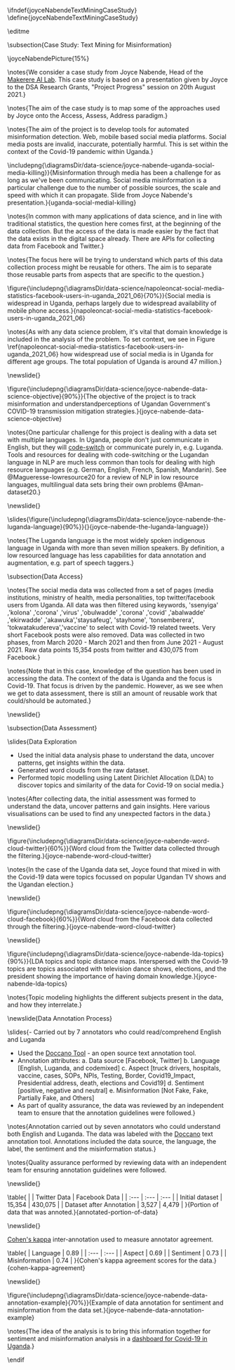 \ifndef{joyceNabendeTextMiningCaseStudy}
\define{joyceNabendeTextMiningCaseStudy}

\editme

\subsection{Case Study: Text Mining for Misinformation}

\joyceNabendePicture{15%}

\notes{We consider a case study from Joyce Nabende, Head of the [Makerere AI Lab](https://air.ug/). This case study is based on a presentation given by Joyce to the DSA Research Grants, "Project Progress" session on 20th August 2021.}

\notes{The aim of the case study is to map some of the approaches used by Joyce onto the Access, Assess, Address paradigm.}

\notes{The aim of the project is to develop tools for automated misinformation detection. Web, mobile based social media platforms. Social media posts are invalid, inaccurate, potentially harmful. This is set within the context of the Covid-19 pandemic within Uganda.}

\includepng{\diagramsDir/data-science/joyce-nabende-uganda-social-media-killing}}{Misinformation through media has been a challenge for as long as we've been communicating. Social media misinformation is a particular challenge due to the number of possible sources, the scale and speed with which it can propagate. Slide from Joyce Nabende's presentation.}{uganda-social-medial-killing}

\notes{In common with many applications of data science, and in line with traditional statistics, the question here comes first, at the beginning of the data collection. But the access of the data is made easier by the fact that the data exists in the digital space already. There are APIs for collecting data from Facebook and Twitter.}

\notes{The focus here will be trying to understand which parts of this data collection process might be reusable for others. The aim is to separate those reusable parts from aspects that are specific to the question.}

\figure{\includepng{\diagramsDir/data-science/napoleoncat-social-media-statistics-facebook-users-in-uganda_2021_06}{70%}}{Social media is widespread in Uganda, perhaps largely due to widespread availability of mobile phone access.}{napoleoncat-social-media-statistics-facebook-users-in-uganda_2021_06}

\notes{As with any data science problem, it's vital that domain knowledge is included in the analysis of the problem. To set context, we see in Figure \ref{napoleoncat-social-media-statistics-facebook-users-in-uganda_2021_06} how widespread use of social media is in Uganda for different age groups. The total population of Uganda is around 47 million.}

\newslide{}

\figure{\includepng{\diagramsDir/data-science/joyce-nabende-data-science-objective}{90%}}{The objective of the project is to track misinformation and understandperceptions of Ugandan Government's COVID-19 transmission mitigation strategies.}{joyce-nabende-data-science-objective}

\notes{One particular challenge for this project is dealing with a data set with multiple languages. In Uganda, people don't just communicate in English, but they will [code-switch](https://en.wikipedia.org/wiki/Code-switching) or communicate purely in, e.g. Luganda. Tools and resources for dealing with code-switching or the Lugandan language in NLP are much less common than tools for dealing with high resource languages (e.g. German, English, French, Spanish, Mandarin). See @Magueresse-lowresource20 for a review of NLP in low resource languages, multilingual data sets bring their own problems @Aman-dataset20.}

\newslide{}

\slides{\figure{\includepng{\diagramsDir/data-science/joyce-nabende-the-luganda-language}{90%}}{}{joyce-nabende-the-luganda-language}}

\notes{The Luganda language is the most widely spoken indigenous language in Uganda with more than seven million speakers. By definition, a low resourced language has less capabilities for data annotation and augmentation, e.g. part of speech taggers.}

\subsection{Data Access}

\notes{The social media data was collected from a set of pages (media institutions, ministry of health, media personalities, top twitter/facebook users from Uganda. All data was then filtered using keywords, 'ssenyiga' ,'kolona' ,'corona' ,'virus' ,'obulwadde' ,'corona' ,'covid' ,'abalwadde' ,'ekirwadde' ,'akawuka','staysafeug', 'stayhome', 'tonsemberera', 'tokwatakudereva','vaccine' to select with Covid-19 related tweets. Very short Facebook posts were also removed. Data was collected in two phases, from March 2020 - March 2021 and then from June 2021 - August 2021. Raw data points 15,354 posts from twitter and 430,075 from Facebook.}

\notes{Note that in this case, knowledge of the question has been used in accessing the data. The context of the data is Uganda and the focus is Covid-19. That focus is driven by the pandemic. However, as we see when we get to data assessment, there is still an amount of reusable work that could/should be automated.}

\newslide{}

\subsection{Data Assessment}

\slides{Data Exploration
- Used the initial data analysis phase to understand the data, uncover patterns, get insights within the data.
- Generated word clouds from the raw dataset.
- Performed topic modelling using Latent Dirichlet Allocation (LDA) to discover topics and similarity of the data for Covid-19 on social media.}

\notes{After collecting data, the initial assessment was formed to understand the data, uncover patterns and gain insights. Here various visualisations can be used to find any unexpected factors in the data.}

\newslide{}

\figure{\includepng{\diagramsDir/data-science/joyce-nabende-word-cloud-twitter}{60%}}{Word cloud from the Twitter data collected through the filtering.}{joyce-nabende-word-cloud-twitter}

\notes{In the case of the Uganda data set, Joyce found that mixed in with the Covid-19 data were topics focussed on popular Ugandan TV shows and the Ugandan election.}

\newslide{}

\figure{\includepng{\diagramsDir/data-science/joyce-nabende-word-cloud-facebook}{60%}}{Word cloud from the Facebook data collected through the filtering.}{joyce-nabende-word-cloud-twitter}

\newslide{}

\figure{\includepng{\diagramsDir/data-science/joyce-nabende-lda-topics}{90%}}{LDA topics and topic distance maps. Interspersed with the Covid-19 topics are topics associated with television dance shows, elections, and the president showing the importance of having domain knowledge.}{joyce-nabende-lda-topics}

\notes{Topic modeling highlights the different subjects present in the data, and how they interrelate.}

\newslide{Data Annotation Process}

\slides{- Carried out by 7 annotators who could read/comprehend English and Luganda
- Used the [Doccano Tool](https://github.com/doccano/doccano) - an open source text annotation tool.
- Annotation attributes:
a. Data source [Facebook, Twitter]
b. Language [English, Luganda, and codemixed]
c. Aspect [truck drivers, hospitals, vaccine, cases, SOPs, NPIs, Testing, Border, Covid19_Impact, Presidential address, death, elections and Covid19]
d. Sentiment [positive, negative and neutral]
e. Misinformation [Not Fake, Fake, Partially Fake, and Others]
- As part of quality assurance, the data was reviewed by an independent team to ensure that the annotation guidelines were followed.}

\notes{Annotation carried out by seven annotators who could understand both English and Luganda. The data was labeled with the [Doccano](https://github.com/doccano/doccano) text annotation tool. Annotations included the data source, the language, the label, the sentiment and the misinformation status.}

\notes{Quality assurance performed by reviewing data with an independent team for ensuring annotation guidelines were followed.

\newslide{}

\table{
|  | Twitter Data | Facebook Data |
| :--- | :--- | :--- |
| Initial dataset | 15,354 | 430,075 |
| Dataset after Annotation | 3,527 | 4,479 |
}{Portion of data that was annoted.}{annotated-portion-of-data}

\newslide{}

[Cohen's kappa](https://en.wikipedia.org/wiki/Cohen%27s_kappa) inter-annotation used to measure annotator agreement.

\table{
| Language | 0.89 |
| :--- | :--- |
| Aspect | 0.69 |
| Sentiment | 0.73 |
| Misinformation | 0.74 |
}{Cohen's kappa agreement scores for the data.}{cohen-kappa-agreement}


\newslide{}

\figure{\includepng{\diagramsDir/data-science/joyce-nabende-data-annotation-example}{70%}}{Example of data annotation for sentiment and misinformation from the data set.}{joyce-nabende-data-annotation-example}

\notes{The idea of the analysis is to bring this information together for sentiment and misinformation analysis in a [dashboard for Covid-19 in Uganda](https://dsa-uganda.herokuapp.com/dashboard/).}

\endif

